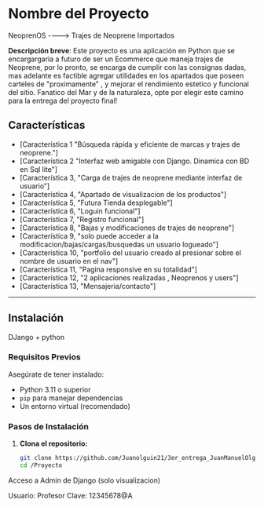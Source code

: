 # Nombre del Proyecto

NeoprenOS ----> Trajes de Neoprene Importados

**Descripción breve**: Este proyecto es una aplicación en Python que se encargargaria a futuro de ser un Ecommerce que maneja trajes de Neoprene, por lo pronto, se encarga de cumplir con las consignas dadas, mas adelante es factible agregar utilidades en los apartados que poseen carteles de "proximamente" , y mejorar el rendimiento estetico y funcional del sitio.
Fanatico del Mar y de la naturaleza, opte por elegir este camino para la entrega del proyecto final!

## Características

- [Característica 1 "Búsqueda rápida y eficiente de marcas y trajes de neoprene."]
- [Característica 2 "Interfaz web amigable con Django. Dinamica con BD en Sql lite"]
- [Característica 3, "Carga de trajes de neoprene mediante interfaz de usuario"]
- [Característica 4, "Apartado de visualizacion de los productos"]
- [Característica 5, "Futura Tienda desplegable"]
- [Característica 6, "Loguin funcional"]
- [Característica 7, "Registro funcional"]
- [Característica 8, "Bajas y modificaciones de trajes de neoprene"]
- [Característica 9, "solo puede acceder a la modificacion/bajas/cargas/busquedas un usuario logueado"]
- [Característica 10, "portfolio del usuario creado al presionar sobre el nombre de usuario en el nav"]
- [Característica 11, "Pagina responsive en su totalidad"]
- [Característica 12, "2 aplicaciones realizadas , Neoprenos y users"]
- [Característica 13, "Mensajeria/contacto"]



---

## Instalación
DJango + python

### Requisitos Previos
Asegúrate de tener instalado:

- Python 3.11 o superior
- `pip` para manejar dependencias
- Un entorno virtual (recomendado)

### Pasos de Instalación

1. **Clona el repositorio:**
   ```bash
   git clone https://github.com/Juanolguin21/3er_entrega_JuanManuelOlguin
   cd /Proyecto

Acceso a Admin de Django (solo visualizacion)

Usuario: Profesor
Clave:   12345678@A